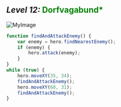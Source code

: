 ## ***Level 12:***  <span style="color: green">**Dorfvagabund***



![MyImage](Welt-2-Level-12.png)

```Javascript
function findAndAttackEnemy() {
    var enemy = hero.findNearestEnemy();
    if (enemy) {
        hero.attack(enemy);
    }
}
while (true) {
    hero.moveXY(35, 34);
    findAndAttackEnemy();
    hero.moveXY(60, 31);
    findAndAttackEnemy();
}
```